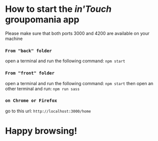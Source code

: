 

# How to start the _in'Touch_ groupomania app


  Please make sure that both ports 3000 and 4200 are available on your machine

  ### `From "back" folder`
  open a terminal and run the following command:
  `npm start`

  ### `From "front" folder`
  open a terminal and run the following command:
  `npm start`
  then open an other terminal and run:
  `npm run sass`


  ### `on Chrome or Firefox`
  go to this url: `http://localhost:3000/home`


# Happy browsing!